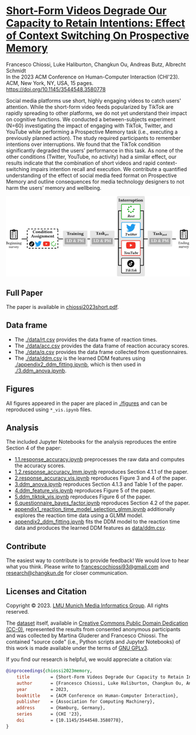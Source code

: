 # [Short-Form Videos Degrade Our Capacity to Retain Intentions: Effect of Context Switching On Prospective Memory](./chiossi2023short.pdf)

Francesco Chiossi, Luke Haliburton, Changkun Ou, Andreas Butz, Albrecht Schmidt<br/>
In the 2023 ACM Conference on Human-Computer Interaction (CHI'23). ACM, New York, NY, USA, 15 pages. https://doi.org/10.1145/3544548.3580778

Social media platforms use short, highly engaging videos to catch users' attention. While the short-form video feeds popularized by TikTok are rapidly spreading to other platforms, we do not yet understand their impact on cognitive functions. We conducted a between-subjects experiment (N=60) investigating the impact of engaging with TikTok, Twitter, and YouTube while performing a Prospective Memory task (i.e., executing a previously planned action). The study required participants to remember intentions over interruptions. We found that the TikTok condition significantly degraded the users’ performance in this task. As none of the other conditions (Twitter, YouTube, no activity) had a similar effect, our results indicate that the combination of short videos and rapid context-switching impairs intention recall and execution. We contribute a quantified understanding of the effect of social media feed format on Prospective Memory and outline consequences for media technology designers to not harm the users’ memory and wellbeing.

![](teaser.jpg)

## Full Paper

The paper is available in [chiossi2023short.pdf](./chiossi2023short.pdf).

## Data frame

- The [./data/rt.csv](./data/rt.csv) provides the data frame of reaction times.
- The [./data/acc.csv](./data/acc.csv) provides the data frame of reaction accuracy scores.
- The [./data/q.csv](./data/q.csv) provides the data frame collected from questionnaires.
- The [./data/ddm.csv](./data/ddm.csv) is the learned DDM features using [./appendix2_ddm_fitting.ipynb](./appendix2_ddm_fitting.ipynb), which is then used in [./3.ddm_anova.ipynb](./3.ddm_anova.ipynb).

## Figures

All figures appeared in the paper are placed in [./figures](./figures) and can be reproduced using `*_vis.ipynb` files.

## Analysis

The included Jupyter Notebooks for the analysis reproduces the entire Section 4 of the paper:

- [1.1.response_accuracy.ipynb](./1.1.response_accuracy.ipynb) preprocesses the raw data and computes the accuracy scores.
- [1.2.response_accuracy_lmm.ipynb](./1.2.response_accuracy_lmm.ipynb) reproduces Section 4.1.1 of the paper.
- [2.response_accuracy_vis.ipynb](./2.response_accuracy_vis.ipynb) reproduces Figure 3 and 4 of the paper.
- [3.ddm_anova.ipynb](./3.ddm_anova.ipynb) reproduces Section 4.1.3 and Table 1 of the paper.
- [4.ddm_feature_vis.ipynb](./4.ddm_feature_vis.ipynb) reproduces Figure 5 of the paper.
- [5.ddm_tiktok_vis.ipynb](./5.ddm_tiktok_vis.ipynb) reproduces Figure 6 of the paper.
- [6.questionnaire_bayes_factor.ipynb](./6.questionnaire_bayes_factor.ipynb) reproduces Section 4.2 of the paper.
- [appendix1_reaction_time_model_selection_glmm.ipynb](./appendix1_reaction_time_model_selection_glmm.ipynb) additionally explores the reaction time data using a GLMM model.
- [appendix2_ddm_fitting.ipynb](./appendix2_ddm_fitting.ipynb) fits the DDM model to the reaction time data and produces the learned DDM features as [data/ddm.csv](./data/ddm.csv).

## Contribute

The easiest way to contribute is to provide feedback! We would love to hear what you think. Please write to [francescochiossi93@gmail.com](mailto:francescochiossi93@gmail.com) and [research@changkun.de](mailto:research@changkun.de) for closer communication.

## Licenses and Citation

Copyright &copy; 2023. [LMU Munich Media Informatics Group](https://www.medien.ifi.lmu.de). All rights reserved.

The [dataset](./dataset) itself, available in [Creative Commons Public Domain Dedication (CC-0)](https://creativecommons.org/share-your-work/public-domain/cc0/), represented the results from consented anonymous participants and was collected by Martina Gluderer and Francesco Chiossi. The contained "source code" (i.e., Python scripts and Jupyter Notebooks) of this work is made available under the terms of [GNU GPLv3](./LICENSE).

If you find our research is helpful, we would appreciate a citation via:

```bibtex
@inproceedings{chiossi2023memory,
	title        = {Short-Form Videos Degrade Our Capacity to Retain Intentions: Effect of Context Switching On Prospective Memory},
	author       = {Francesco Chiossi, Luke Haliburton, Changkun Ou, Andreas Butz, Albrecht Schmidt},
	year         = 2023,
	booktitle    = {ACM Conference on Human-Computer Interaction},
	publisher    = {Association for Computing Machinery},
	address      = {Hamburg, Germany},
	series       = {CHI '23},
	doi          = {10.1145/3544548.3580778},
}
```